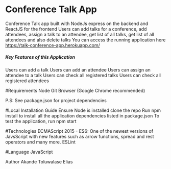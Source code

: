 # Conference Talk App
Conference Talk app built with NodeJs express on the backend and ReactJS for the frontend
Users can add talks for a conference, add attendees, assign a talk to an attendee, get list of all talks, get list of all attendees and also delete talks
You can access the running application here https://talk-conference-app.herokuapp.com/
##### Key Features of this Application
Users can add a talk
Users can add an attendee
Users can assign an attendee to a talk
Users can check all registered talks
Users can check all registered attendees

#Requirements
Node
Git
Browser (Google Chrome recommended)

P.S: See package.json for project dependencies

#Local Installation Guide
Ensure Node is installed
clone the repo
Run npm install to install all the application dependencies listed in package.json
To test the application, run npm start

#Technologies
ECMAScript 2015 - ES6: One of the newest versions of JavsScript with new features such as arrow functions, spread and rest operators and many more.
ESLint

#Language
JavaScript

Author
Akande Toluwalase Elias
